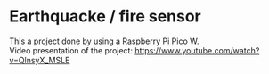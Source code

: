 # Earthquacke / fire sensor

This a project done by using a Raspberry Pi Pico W.  
Video presentation of the project: https://www.youtube.com/watch?v=QlnsyX_MSLE
